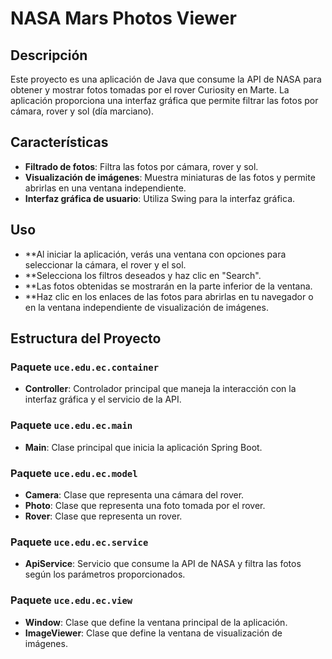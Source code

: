 # NASA Mars Photos Viewer

## Descripción

Este proyecto es una aplicación de Java que consume la API de NASA para obtener y mostrar fotos tomadas por el rover Curiosity en Marte. La aplicación proporciona una interfaz gráfica que permite filtrar las fotos por cámara, rover y sol (día marciano). 

## Características

- **Filtrado de fotos**: Filtra las fotos por cámara, rover y sol.
- **Visualización de imágenes**: Muestra miniaturas de las fotos y permite abrirlas en una ventana independiente.
- **Interfaz gráfica de usuario**: Utiliza Swing para la interfaz gráfica.

## Uso

- **Al iniciar la aplicación, verás una ventana con opciones para seleccionar la cámara, el rover y el sol.
- **Selecciona los filtros deseados y haz clic en "Search".
- **Las fotos obtenidas se mostrarán en la parte inferior de la ventana.
- **Haz clic en los enlaces de las fotos para abrirlas en tu navegador o en la ventana independiente de visualización de imágenes.

## Estructura del Proyecto

### Paquete `uce.edu.ec.container`
- **Controller**: Controlador principal que maneja la interacción con la interfaz gráfica y el servicio de la API.

### Paquete `uce.edu.ec.main`
- **Main**: Clase principal que inicia la aplicación Spring Boot.

### Paquete `uce.edu.ec.model`
- **Camera**: Clase que representa una cámara del rover.
- **Photo**: Clase que representa una foto tomada por el rover.
- **Rover**: Clase que representa un rover.

### Paquete `uce.edu.ec.service`
- **ApiService**: Servicio que consume la API de NASA y filtra las fotos según los parámetros proporcionados.

### Paquete `uce.edu.ec.view`
- **Window**: Clase que define la ventana principal de la aplicación.
- **ImageViewer**: Clase que define la ventana de visualización de imágenes.
